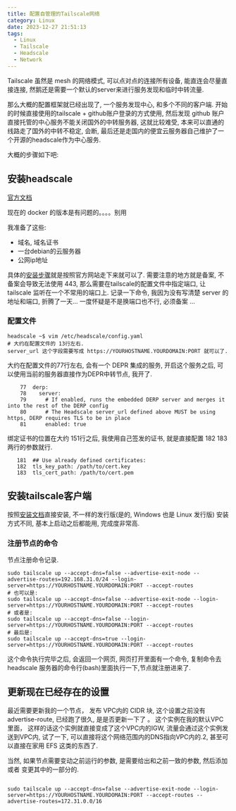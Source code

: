 ```yaml
---
title: 配置自管理的Tailscale网络
category: Linux
date: 2023-12-27 21:51:13
tags:
  - Linux
  - Tailscale
  - Headscale
  - Network
---
```

Tailscale 虽然是 mesh 的网络模式, 可以点对点的连接所有设备, 能直连会尽量直接连接, 然鹅还是需要一个默认的server来进行服务发现和临时中转流量. 

那么大概的配置框架就已经出现了, 一个服务发现中心, 和多个不同的客户端.
开始的时候直接使用的tailscale + github账户登录的方式使用, 然后发现  github 账户直接托管的中心服务不能关闭国外的中转服务器, 这就比较难受, 本来可以直通的线路走了国外的中转不稳定, 会断, 最后还是走国内的便宜云服务器自己维护了一个开源的headscale作为中心服务.

大概的步骤如下吧: 
## 安装headscale

[官方文档](https://headscale.net/) 

现在的 docker 的版本是有问题的。。。。别用

我准备了这些: 
- 域名, 域名证书
- 一台debian的云服务器
- 公网ip地址

具体的[安装步骤](https://headscale.net/running-headscale-linux/#installation)就是按照官方网站走下来就可以了. 
需要注意的地方就是备案, 不备案会导致无法使用 443, 那么需要在tailscale的配置文件中指定端口, 让tailscale 监听在一个不常用的端口上.
记录一下命令, 我因为没有写清楚 server 的地址和端口,  折腾了一天... 一度怀疑是不是换端口也不行, 必须备案 ...

### 配置文件
```shell
headscale ~$ vim /etc/headscale/config.yaml
# 大约在配置文件的 13行左右.
server_url 这个字段需要写成 https://YOURHOSTNAME.YOURDOMAIN:PORT 就可以了. 
```

大约在配置文件的77行左右, 会有一个 DEPR 集成的服务, 开启这个服务之后, 可以使用当前的服务器直接作为DEPR中转节点, 我开了.
```
    77	derp:
    78	  server:
    79	    # If enabled, runs the embedded DERP server and merges it into the rest of the DERP config
    80	    # The Headscale server_url defined above MUST be using https, DERP requires TLS to be in place
    81	    enabled: true
```

绑定证书的位置在大约 151行之后, 我使用自己签发的证书, 就是直接配置 182 183 两行的参数就行. 
```
   181	## Use already defined certificates:
   182	tls_key_path: /path/to/cert.key
   183	tls_cert_path: /path/to/cert.pem
```

## 安装tailscale客户端
按照[安装文档](https://tailscale.com/kb/installation)直接安装, 不一样的发行版(是的, Windows 也是 Linux 发行版) 安装方式不同, 基本上启动之后都能用, 完成度非常高.

### 注册节点的命令
节点注册命令记录. 
```shell
sudo tailscale up --accept-dns=false --advertise-exit-node --advertise-routes=192.168.31.0/24 --login-server=https://YOURHOSTNAME.YOURDOMAIN:PORT --accept-routes
# 也可以是: 
sudo tailscale up --accept-dns=false --advertise-exit-node --login-server=https://YOURHOSTNAME.YOURDOMAIN:PORT --accept-routes
# 或者是: 
sudo tailscale up --accept-dns=false --login-server=https://YOURHOSTNAME.YOURDOMAIN:PORT --accept-routes
# 最后是: 
sudo tailscale up --accept-dns=true --login-server=https://YOURHOSTNAME.YOURDOMAIN:PORT --accept-routes
```
这个命令执行完毕之后, 会返回一个网页, 网页打开里面有一个命令, 复制命令去 headscale 服务器的命令行(bash)里面执行一下,节点就注册进来了.

## 更新现在已经存在的设置
最近需要更新我的一个节点， 发布 VPC内的 CIDR 块, 这个设置之前没有 advertise-route, 已经跑了很久, 是是否更新一下了 。
这个实例在我的默认VPC里面， 这样的话这个实例就直接变成了这个VPC内的IGW, 流量会通过这个实例发送到VPC内, 试了一下, 可以直接将这个网络范围内的DNS指向VPC内的.2, 甚至可以直接在家用 EFS 这类的东西了. 

当然, 如果节点需要变动之前运行的参数, 是需要给出和之前一致的参数, 然后添加 或者 变更其中的一部分的.

```shell

sudo tailscale up --accept-dns=false --advertise-exit-node --login-server=https://YOURHOSTNAME.YOURDOMAIN:PORT --accept-routes --advertise-routes=172.31.0.0/16

```